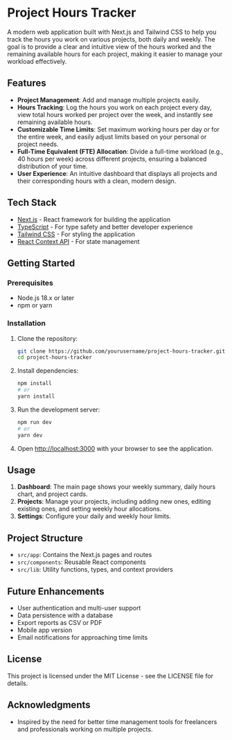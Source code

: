 # Project Hours Tracker

A modern web application built with Next.js and Tailwind CSS to help you track the hours you work on various projects, both daily and weekly. The goal is to provide a clear and intuitive view of the hours worked and the remaining available hours for each project, making it easier to manage your workload effectively.

## Features

- **Project Management**: Add and manage multiple projects easily.
- **Hours Tracking**: Log the hours you work on each project every day, view total hours worked per project over the week, and instantly see remaining available hours.
- **Customizable Time Limits**: Set maximum working hours per day or for the entire week, and easily adjust limits based on your personal or project needs.
- **Full-Time Equivalent (FTE) Allocation**: Divide a full-time workload (e.g., 40 hours per week) across different projects, ensuring a balanced distribution of your time.
- **User Experience**: An intuitive dashboard that displays all projects and their corresponding hours with a clean, modern design.

## Tech Stack

- [Next.js](https://nextjs.org/) - React framework for building the application
- [TypeScript](https://www.typescriptlang.org/) - For type safety and better developer experience
- [Tailwind CSS](https://tailwindcss.com/) - For styling the application
- [React Context API](https://reactjs.org/docs/context.html) - For state management

## Getting Started

### Prerequisites

- Node.js 18.x or later
- npm or yarn

### Installation

1. Clone the repository:
   ```bash
   git clone https://github.com/yourusername/project-hours-tracker.git
   cd project-hours-tracker
   ```

2. Install dependencies:
   ```bash
   npm install
   # or
   yarn install
   ```

3. Run the development server:
   ```bash
   npm run dev
   # or
   yarn dev
   ```

4. Open [http://localhost:3000](http://localhost:3000) with your browser to see the application.

## Usage

1. **Dashboard**: The main page shows your weekly summary, daily hours chart, and project cards.
2. **Projects**: Manage your projects, including adding new ones, editing existing ones, and setting weekly hour allocations.
3. **Settings**: Configure your daily and weekly hour limits.

## Project Structure

- `src/app`: Contains the Next.js pages and routes
- `src/components`: Reusable React components
- `src/lib`: Utility functions, types, and context providers

## Future Enhancements

- User authentication and multi-user support
- Data persistence with a database
- Export reports as CSV or PDF
- Mobile app version
- Email notifications for approaching time limits

## License

This project is licensed under the MIT License - see the LICENSE file for details.

## Acknowledgments

- Inspired by the need for better time management tools for freelancers and professionals working on multiple projects.
